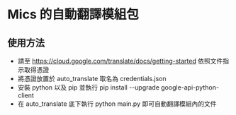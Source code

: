 # Mics 的自動翻譯模組包

## 使用方法

* 請至 https://cloud.google.com/translate/docs/getting-started 依照文件指示取得憑證
* 將憑證放置於 auto_translate 取名為 credentials.json
* 安裝 python 以及 pip 並執行 pip install --upgrade google-api-python-client
* 在 auto_translate 底下執行 python main.py 即可自動翻譯模組內的文件